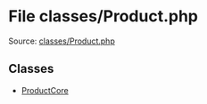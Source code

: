 File classes/Product.php
=========

Source: [classes/Product.php](https://github.com/PrestaShop/PrestaShop/blob/1.6.1.2/classes/Product.php)


Classes
-------

* [ProductCore](class.ProductCore.md)

